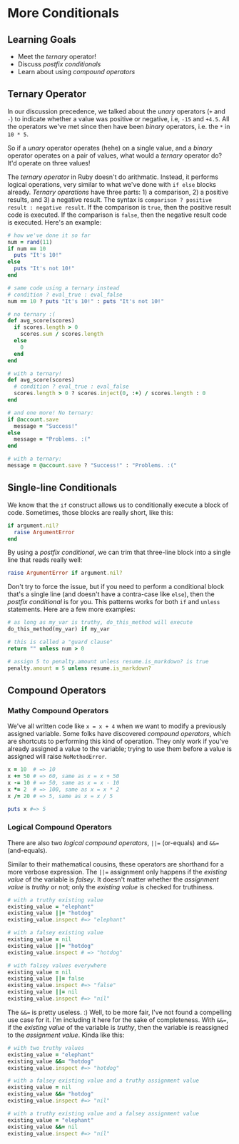 # More Conditionals
## Learning Goals
- Meet the _ternary_ operator!
- Discuss _postfix conditionals_
- Learn about using _compound operators_

## Ternary Operator
In our discussion precedence, we talked about the _unary_ operators (`+` and `-`) to indicate whether a value was positive or negative, i.e, `-15` and `+4.5`. All the operators we've met since then have been _binary_ operators, i.e. the `*` in `10 * 5`.

So if a _unary_ operator operates (hehe) on a single value, and a _binary_ operator operates on a pair of values, what would a _ternary_ operator do? It'd operate on three values!

The _ternary operator_ in Ruby doesn't do arithmatic. Instead, it performs logical operations, very similar to what we've done with `if else` blocks already. _Ternary operations_ have three parts: 1) a comparison, 2) a positive results, and 3) a negative result. The syntax is `comparison ? positive result : negative result`. If the comparison is `true`, then the positive result code is executed. If the comparison is `false`, then the negative result code is executed. Here's an example:

```ruby
# how we've done it so far
num = rand(11)
if num == 10
  puts "It's 10!"
else
  puts "It's not 10!"
end

# same code using a ternary instead
# condition ? eval_true : eval_false
num == 10 ? puts "It's 10!" : puts "It's not 10!"
```

```ruby
# no ternary :(
def avg_score(scores)
  if scores.length > 0
    scores.sum / scores.length
  else
    0
  end  
end

# with a ternary!
def avg_score(scores)
  # condition ? eval_true : eval_false
  scores.length > 0 ? scores.inject(0, :+) / scores.length : 0
end

# and one more! No ternary:
if @account.save
  message = "Success!"
else
  message = "Problems. :("
end

# with a ternary:
message = @account.save ? "Success!" : "Problems. :("
```

## Single-line Conditionals
We know that the `if` construct allows us to conditionally execute a block of code. Sometimes, those blocks are really short, like this:

```ruby
if argument.nil?
  raise ArgumentError
end
```

By using a _postfix conditional_, we can trim that three-line block into a single line that reads really well:

```ruby
raise ArgumentError if argument.nil?
```

Don't try to force the issue, but if you need to perform a conditional block that's a single line (and doesn't have a contra-case like `else`), then the _postfix conditional_ is for you. This patterns works for both `if` and `unless` statements. Here are a few more examples:

```ruby
# as long as my_var is truthy, do_this_method will execute
do_this_method(my_var) if my_var

# this is called a "guard clause"
return "" unless num > 0

# assign 5 to penalty.amount unless resume.is_markdown? is true
penalty.amount = 5 unless resume.is_markdown?
```

## Compound Operators
### Mathy Compound Operators
We've all written code like `x = x + 4` when we want to modify a previously assigned variable. Some folks have discovered _compound operators_, which are shortcuts to performing this kind of operation. They only work if you've already assigned a value to the variable; trying to use them before a value is assigned will raise `NoMethodError`.

```ruby
x = 10  # => 10
x += 50 # => 60, same as x = x + 50
x -= 10 # => 50, same as x = x - 10
x *= 2  # => 100, same as x = x * 2
x /= 20 # => 5, same as x = x / 5

puts x #=> 5 
```

### Logical Compound Operators
There are also two _logical compound operators_, `||=` (or-equals) and `&&=` (and-equals).

Similar to their mathematical cousins, these operators are shorthand for a more verbose expression. The `||=` assignment only happens if the _existing value_ of the variable is _falsey_. It doesn't matter whether the _assignment value_ is _truthy_ or not; only the _existing value_ is checked for truthiness.

```ruby
# with a truthy existing value
existing_value = "elephant"
existing_value ||= "hotdog"
existing_value.inspect #=> "elephant"

# with a falsey existing value
existing_value = nil
existing_value ||= "hotdog"
existing_value.inspect # => "hotdog"

# with falsey values everywhere
existing_value = nil
existing_value ||= false
existing_value.inspect #=> "false"
existing_value ||= nil
existing_value.inspect #=> "nil"
```

The `&&=` is pretty useless. :) Well, to be more fair, I've not found a compelling use case for it. I'm including it here for the sake of completeness. With `&&=`, if the _existing value_ of the variable is _truthy_, then the variable is reassigned to the _assignment value_. Kinda like this:

```ruby
# with two truthy values
existing_value = "elephant"
existing_value &&= "hotdog"
existing_value.inspect #=> "hotdog"

# with a falsey existing value and a truthy assignment value
existing_value = nil
existing_value &&= "hotdog"
existing_value.inspect #=> "nil"

# with a truthy existing value and a falsey assignment value
existing_value = "elephant"
existing_value &&= nil
existing_value.inspect #=> "nil"
```
